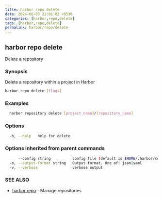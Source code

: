 ```yaml
---
title: harbor repo delete
date: 2024-06-03 22:01:02 +0530
categories: [harbor,repo,delete]
tags: [harbor,repo,delete]
permalink: harbor/repo/delete
---
```

## harbor repo delete

Delete a repository

### Synopsis

Delete a repository within a project in Harbor

```bash
harbor repo delete [flags]
```

### Examples

```bash
  harbor repository delete [project_name]/[repository_name]
```

### Options

```bash
  -h, --help   help for delete
```

### Options inherited from parent commands

```bash
      --config string          config file (default is $HOME/.harbor/config.yaml) (default "/home/user/.harbor/config.yaml")
  -o, --output-format string   Output format. One of: json|yaml
  -v, --verbose                verbose output
```

### SEE ALSO

* [harbor repo]()	 - Manage repositories

